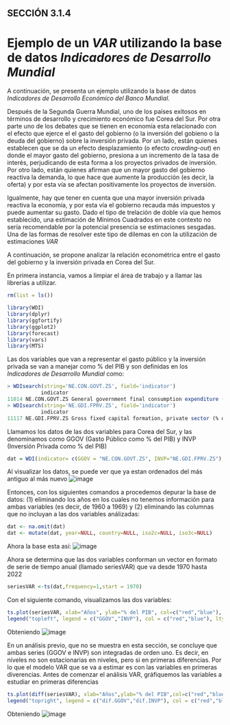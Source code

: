 ## SECCIÓN 3.1.4
# Ejemplo de un $VAR$ utilizando la base de datos _Indicadores de Desarrollo Mundial_

A continuación, se presenta un ejemplo utilizando la base de datos _Indicadores de Desarrollo Económico del Banco Mundial_. 

Después de la Segunda Guerra Mundial, uno de los países exitosos en términos de desarrollo y crecimiento económico fue Corea del Sur. Por otra parte uno de los debates que se tienen en economía esta relacionado con el efecto que ejerce el  el gasto del gobierno (o la inversión del gobieno o la deuda del gobierno) sobre la inversión privada. Por un lado, están quienes establecen que se da un efecto desplazamiento (o efecto _crowding-out_) en donde el mayor gasto del gobierno, presiona a un incremento de la tasa de interés, perjudicando de esta forma a los proyectos privados de inversión. Por otro lado, están quienes afirman que un mayor gasto del gobierno reactiva la demanda, lo que hace que aumente la producción (es decir, la oferta) y por esta vía se afectan positivamente los proyectos de inversión. 

Igualmente, hay que tener en cuenta que una mayor inversión privada reactiva la economía, y por esta vía el gobierno recauda más impuestos y puede aumentar su gasto. Dado el tipo de trelación de doble vía que hemos establecido, una estimación de Mínimos Cuadrados en este contexto no sería recomendable por la potencial presencia se estimaciones sesgadas. Una de las formas de resolver este tipo de dilemas en con la utilización de estimaciones $VAR$

A continuación, se propone analizar la relación econométrica entre el gasto del gobierno y la inversión privada en Corea del Sur.

En primera instancia, vamos a limpiar el área de trabajo y a llamar las librerias a utilizar. 

``` r
rm(list = ls())

library(WDI)
library(dplyr)
library(ggfortify)
library(ggplot2)
library(forecast)
library(vars)
library(MTS)
```
Las dos variables que van a representar el gasto público y la inversión privada se van a manejar como % del PIB y son definidas en los _Indicadores de Desarrollo Mundial_ como:
``` r
> WDIsearch(string='NE.CON.GOVT.ZS', field='indicator')
           indicator                                                        name
11014 NE.CON.GOVT.ZS General government final consumption expenditure (% of GDP)
> WDIsearch(string='NE.GDI.FPRV.ZS', field='indicator')
           indicator                                                     name
11117 NE.GDI.FPRV.ZS Gross fixed capital formation, private sector (% of GDP)
```
Llamamos los datos de las dos variables para Corea del Sur, y las denominamos como GGOV (Gasto Público como % del PIB) y INVP (Inversión Privada como % del PIB)
``` r
dat = WDI(indicator= c(GGOV = "NE.CON.GOVT.ZS", INVP="NE.GDI.FPRV.ZS"), country=c('KR'), language = "es")
```
Al visualizar los datos, se puede ver que ya estan ordenados del más antiguo al más nuevo
![image](https://github.com/alvaroperdomo/World-Econometrics/assets/127871747/94a117f9-c3b7-41e1-a6ca-495f07af6712)

Entonces, con los siguientes comandos a procedemos depurar la base de datos: (1) eliminando los años en los cuales no tenemos información para ambas variables (es decir, de 1960 a 1969) y (2) eliminando las columnas que no incluyan a las dos variables análizadas:
``` r
dat <- na.omit(dat)
dat <- mutate(dat, year=NULL, country=NULL, iso2c=NULL, iso3c=NULL)
```
Ahora la base esta así:
![image](https://github.com/alvaroperdomo/World-Econometrics/assets/127871747/a4e1a02a-fc5c-4aba-ad82-1f8f6cbf43d3)

Ahora se determina que las dos variables conforman un vector en formato de serie de tiempo anual (llamado seriesVAR) que va desde 1970 hasta 2022
``` r
seriesVAR <-ts(dat,frequency=1,start = 1970)
```
Con el siguiente comando, visualizamos las dos variables:
``` r
ts.plot(seriesVAR, xlab="Años", ylab="% del PIB", col=c("red","blue"), main="Corea del Sur - Series en niveles: 1970 - 2022")
legend("topleft", legend = c("GGOV","INVP"), col = c("red","blue"), lty = 1)
```
Obteniendo
![image](https://github.com/alvaroperdomo/World-Econometrics/assets/127871747/022ef39c-d4ea-4f83-aa14-49f4c5afbccd)


En un análisis previo, que no se muestra en esta sección, se concluye que ambas series (GGOV e INVP) son integradas de orden uno. Es decir, en niveles no son estacionarias en niveles, pero si en primeras diferencias. Por lo que el modelo VAR que se va a estimar es con las variables en primeras diverencias. Antes de comenzar el análisis VAR, gráfiquemos las variables a estudiar en primeras diferencias
``` r
ts.plot(diff(seriesVAR), xlab="Años",ylab="% del PIB",col=c("red","blue"), main="Corea del Sur - Series en diferencias: 1970 - 2022")
legend("topright", legend = c("dif.GGOV","dif.INVP"), col = c("red","blue"), lty = 1)
```
Obteniendo
![image](https://github.com/alvaroperdomo/World-Econometrics/assets/127871747/da96898b-e37e-4709-8ac5-5a34c51b0e48)

